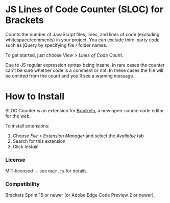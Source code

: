 JS Lines of Code Counter (SLOC) for Brackets
============================================
Counts the number of JavaScript files, lines, and lines of code (excluding whitespace/comments) in your project. You can exclude
third-party code such as jQuery by specifying file / folder names.

To get started, just choose _View > Lines of Code Count_.

Due to JS regular expression syntax being insane, in rare cases the counter can't be sure whether code is a comment or not.
In these cases the file will be omitted from the count and you'll see a warning message.

How to Install
==============
SLOC Counter is an extension for [Brackets](https://github.com/adobe/brackets/), a new open-source code editor for the web.

To install extensions:

1. Choose _File > Extension Manager_ and select the _Available_ tab
2. Search for this extension
3. Click _Install_!


### License
MIT-licensed -- see `main.js` for details.

### Compatibility
Brackets Sprint 15 or newer (or Adobe Edge Code Preview 2 or newer).